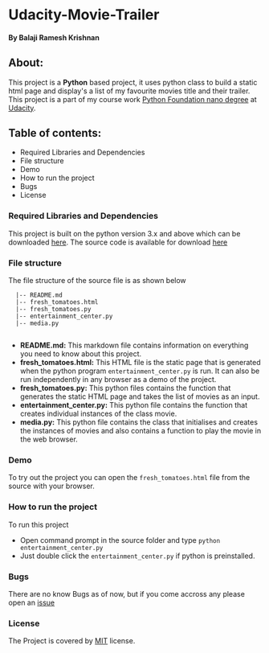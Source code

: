 # Udacity-Movie-Trailer
#### By Balaji Ramesh Krishnan

## About: 
This project is a **Python** based project, it uses python class to build a static html page and display's a list of my favourite movies title and their trailer. This project is a part of my course work [Python Foundation nano degree](https://in.udacity.com/course/python-foundation-nanodegree--nd002-inpy) at [Udacity](https://in.udacity.com/).

## Table of contents:
- Required Libraries and Dependencies
- File structure
- Demo
- How to run the project
- Bugs
- License

### Required Libraries and Dependencies
This project is built on the python version 3.x and above which can be downloaded [here](https://www.python.org/downloads/). The source code is available for download [here](https://github.com/T3SLA88/Udacity-Movie-Trailer.git)

### File structure
The file structure of the source file is as shown below
```
  |-- README.md
  |-- fresh_tomatoes.html
  |-- fresh_tomatoes.py
  |-- entertainment_center.py
  |-- media.py
  
```
- **README.md:** This markdown file contains information on everything you need to know about this project.
- **fresh_tomatoes.html:** This HTML file is the static page that is generated when the python program `entertainment_center.py` is run. It can also be run independently in any browser as a demo of the project.
- **fresh_tomatoes.py:** This python files contains the function that generates the static HTML page and takes the list of movies as an input.
- **entertainment_center.py:** This python file contains the function that creates individual instances of the class movie.
- **media.py:** This python file contains the class that initialises and creates the instances of movies and also contains a function to play the movie in the web browser.

### Demo
To try out the project you can open the `fresh_tomatoes.html` file from the source with your browser.

### How to run the project
To run this project
- Open command prompt in the source folder and type `python entertainment_center.py`
- Just double click the `entertainment_center.py` if python is preinstalled.

### Bugs
There are no know Bugs as of now, but if you come accross any please open an [issue](https://github.com/T3SLA88/Udacity-Movie-Trailer/issues/new)

### License
The Project is covered by [MIT](https://github.com/T3SLA88/Udacity-Movie-Trailer/blob/master/LICENSE) license.
